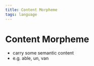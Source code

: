 ```yaml
---
title: Content Morpheme
tags: language
---
```


# Content Morpheme
- carry some semantic content
- e.g. able, un, van








































